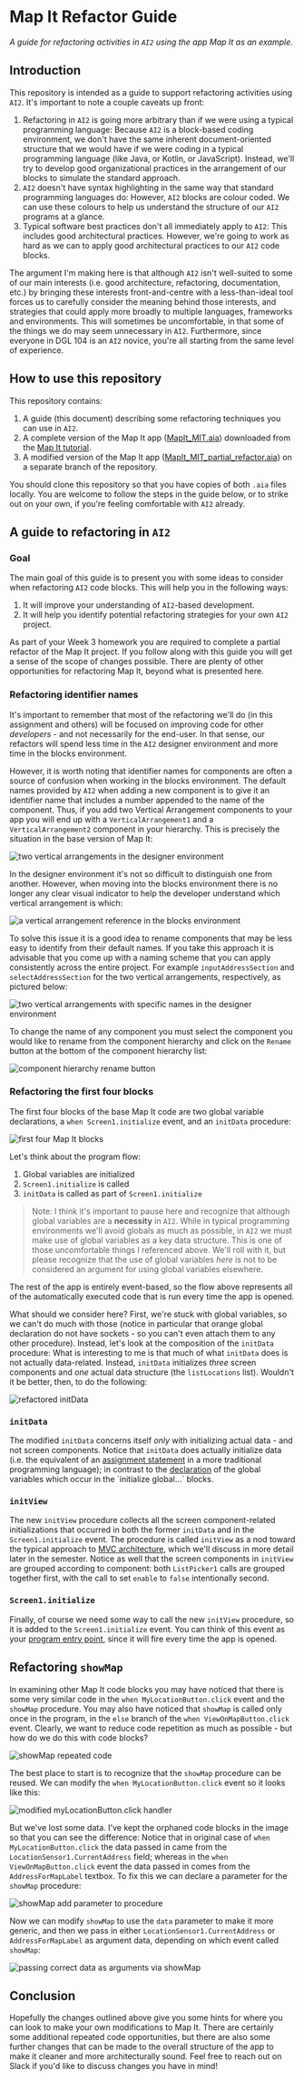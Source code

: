 # Map It Refactor Guide
_A guide for refactoring activities in `AI2` using the app Map It as an example._

## Introduction
This repository is intended as a guide to support refactoring activities using `AI2`. It's important to note a couple caveats up front:
1. Refactoring in `AI2` is going more arbitrary than if we were using a typical programming language: Because `AI2` is a block-based coding environment, we don't have the same inherent document-oriented structure that we would have if we were coding in a typical programming language (like Java, or Kotlin, or JavaScript). Instead, we'll try to develop good organizational practices in the arrangement of our blocks to simulate the standard approach.
2. `AI2` doesn't have syntax highlighting in the same way that standard programming languages do: However, `AI2` blocks are colour coded. We can use these colours to help us understand the structure of our `AI2` programs at a glance.
3. Typical software best practices don't all immediately apply to `AI2`: This includes good architectural practices. However, we're going to work as hard as we can to apply good architectural practices to our `AI2` code blocks.

The argument I'm making here is that although `AI2` isn't well-suited to some of our main interests (i.e. good architecture, refactoring, documentation, etc.) by bringing these interests front-and-centre with a less-than-ideal tool forces us to carefully consider the meaning behind those interests, and strategies that could apply more broadly to multiple languages, frameworks and environments. This will sometimes be uncomfortable, in that some of the things we do may seem unnecessary in `AI2`. Furthermore, since everyone in DGL 104 is an `AI2` novice, you're all starting from the same level of experience. 

## How to use this repository
This repository contains:
1. A guide (this document) describing some refactoring techniques you can use in `AI2`.
2. A complete version of the Map It app ([MapIt_MIT.aia]()) downloaded from the [Map It tutorial](https://appinventor.mit.edu/explore/displaying-maps).
3. A modified version of the Map It app ([MapIt_MIT_partial_refactor.aia]()) on a separate branch of the repository. 

You should clone this repository so that you have copies of both `.aia` files locally. You are welcome to follow the steps in the guide below, or to strike out on your own, if you're feeling comfortable with `AI2` already.

## A guide to refactoring in `AI2`

### Goal
The main goal of this guide is to present you with some ideas to consider when refactoring `AI2` code blocks. This will help you in the following ways:
1. It will improve your understanding of `AI2`-based development.
2. It will help you identify potential refactoring strategies for your own `AI2` project.

As part of your Week 3 homework you are required to complete a partial refactor of the Map It project. If you follow along with this guide you will get a sense of the scope of changes possible. There are plenty of other opportunities for refactoring Map It, beyond what is presented here.

### Refactoring identifier names
It's important to remember that most of the refactoring we'll do (in this assignment and others) will be focused on improving code for other _developers_ - and not necessarily for the end-user. In that sense, our refactors will spend less time in the `AI2` designer environment and more time in the blocks environment. 

However, it is worth noting that identifier names for components are often a source of confusion when working in the blocks environment. The default names provided by `AI2` when adding a new component is to give it an identifier name that includes a number appended to the name of the component. Thus, if you add two Vertical Arrangement components to your app you will end up with a `VerticalArrangement1` and a `VerticalArrangement2` component in your hierarchy. This is precisely the situation in the base version of Map It:

![two vertical arrangements in the designer environment](./images/mapit-identifier-refactor-1.png)

In the designer environment it's not so difficult to distinguish one from another. However, when moving into the blocks environment there is no longer any clear visual indicator to help the developer understand which vertical arrangement is which:

![a vertical arrangement reference in the blocks environment](./images/mapit-identifier-refactor-2.png)

To solve this issue it is a good idea to rename components that may be less easy to identify from their default names. If you take this approach it is advisable that you come up with a naming scheme that you can apply consistently across the entire project. For example `inputAddressSection` and `selectAddressSection` for the two vertical arrangements, respectively, as pictured below:

![two vertical arrangements with specific names in the designer environment](./images/mapit-identifier-refactor-3.png)

To change the name of any component you must select the component you would like to rename from the component hierarchy and click on the `Rename` button at the bottom of the component hierarchy list:

![component hierarchy rename button](./images/mapit-identifier-refactor-4.png)

### Refactoring the first four blocks
The first four blocks of the base Map It code are two global variable declarations, a `when Screen1.initialize` event, and an `initData` procedure:

![first four Map It blocks](./images/first-four-1.png)

Let's think about the program flow:
1. Global variables are initialized
2. `Screen1.initialize` is called
3. `initData` is called as part of `Screen1.initialize`

> Note: I think it's important to pause here and recognize that although global variables are a **necessity** in `AI2`. While in typical programming environments we'll avoid globals as much as possible, in `AI2` we must make use of global variables as a key data structure. This is one of those uncomfortable things I referenced above. We'll roll with it, but please recognize that the use of global variables _here_ is not to be considered an argument for using global variables elsewhere.

The rest of the app is entirely event-based, so the flow above represents all of the automatically executed code that is run every time the app is opened.  

What should we consider here? First, we're stuck with global variables, so we can't do much with those (notice in particular that orange global declaration do not have sockets - so you can't even attach them to any other procedure). Instead, let's look at the composition of the `initData` procedure: What is interesting to me is that much of what `initData` does is not actually data-related. Instead, `initData` initializes _three_ screen components and _one_ actual data structure (the `listLocations` list). Wouldn't it be better, then, to do the following:

![refactored initData](./images/first-four-2.png)

### `initData`
The modified `initData` concerns itself _only_ with initializing actual data - and not screen components. Notice that `initData` does actually initialize data (i.e. the equivalent of an [assignment statement](https://en.wikipedia.org/wiki/Assignment_(computer_science)) in a more traditional programming language); in contrast to the [declaration](https://en.wikipedia.org/wiki/Declaration_(computer_programming)) of the global variables which occur in the `initialize global...` blocks.

### `initView`
The new `initView` procedure collects all the screen component-related initializations that occurred in both the former `initData` and in the `Screen1.initialize` event. The procedure is called `initView` as a nod toward the typical approach to [MVC architecture](https://en.wikipedia.org/wiki/Model%E2%80%93view%E2%80%93controller), which we'll discuss in more detail later in the semester. Notice as well that the screen components in `initView` are grouped according to component: both `ListPicker1` calls are grouped together first, with the call to set `enable` to `false` intentionally second. 

### `Screen1.initialize`
Finally, of course we need some way to call the new `initView` procedure, so it is added to the `Screen1.initialize` event. You can think of this event as your [program entry point](https://en.wikipedia.org/wiki/Entry_point), since it will fire every time the app is opened.

## Refactoring `showMap`
In examining other Map It code blocks you may have noticed that there is some very similar code in the `when MyLocationButton.click` event and the `showMap` procedure. You may also have noticed that `showMap` is called only once in the program, in the `else` branch of the `when ViewOnMapButton.click` event. Clearly, we want to reduce code repetition as much as possible - but how do we do this with code blocks?

![showMap repeated code](./images/showmap-1.png)

The best place to start is to recognize that the `showMap` procedure can be reused. We can modify the `when MyLocationButton.click` event so it looks like this:

![modified myLocationButton.click handler](./images/showmap-2.png)

But we've lost some data. I've kept the orphaned code blocks in the image so that you can see the difference: Notice that in original case of `when MyLocationButton.click` the data passed in came from the `LocationSensor1.CurrentAddress` field; whereas in the `when ViewOnMapButton.click` event the data passed in comes from the `AddressForMapLabel` textbox. To fix this we can declare a parameter for the `showMap` procedure:

![showMap add parameter to procedure](./images/showmap-3.gif)

Now we can modify `showMap` to use the `data` parameter to make it more generic, and then we pass in either `LocationSensor1.CurrentAddress` or `AddressForMapLabel` as argument data, depending on which event called `showMap`:

![passing correct data as arguments via showMap](./images/showmap-4.png)

## Conclusion
Hopefully the changes outlined above give you some hints for where you can look to make your own modifications to Map It. There are certainly some additional repeated code opportunities, but there are also some further changes that can be made to the overall structure of the app to make it cleaner and more architecturally sound. Feel free to reach out on Slack if you'd like to discuss changes you have in mind!

